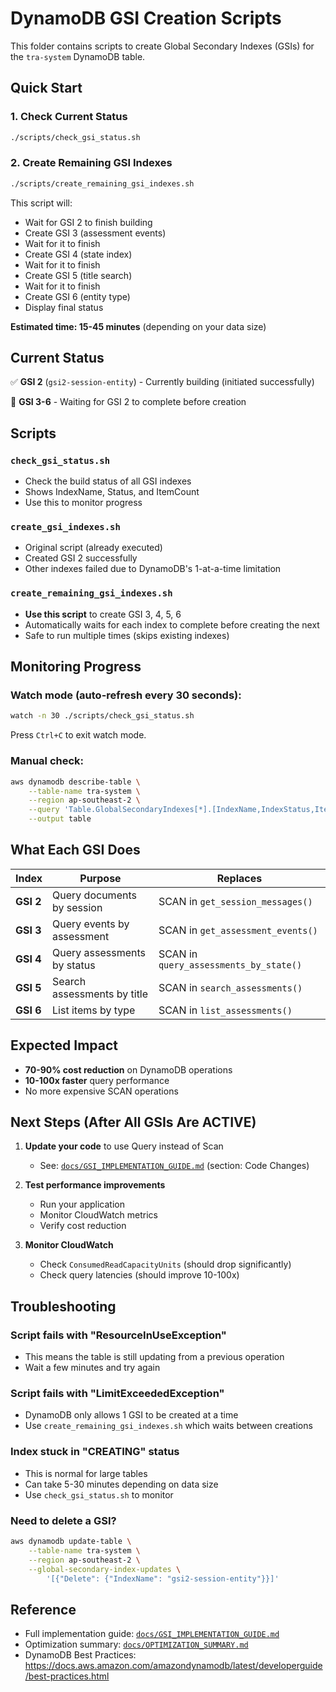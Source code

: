 # DynamoDB GSI Creation Scripts

This folder contains scripts to create Global Secondary Indexes (GSIs) for the `tra-system` DynamoDB table.

## Quick Start

### 1. Check Current Status

```bash
./scripts/check_gsi_status.sh
```

### 2. Create Remaining GSI Indexes

```bash
./scripts/create_remaining_gsi_indexes.sh
```

This script will:
- Wait for GSI 2 to finish building
- Create GSI 3 (assessment events)
- Wait for it to finish
- Create GSI 4 (state index)
- Wait for it to finish
- Create GSI 5 (title search)
- Wait for it to finish
- Create GSI 6 (entity type)
- Display final status

**Estimated time: 15-45 minutes** (depending on your data size)

## Current Status

✅ **GSI 2** (`gsi2-session-entity`) - Currently building (initiated successfully)

🔄 **GSI 3-6** - Waiting for GSI 2 to complete before creation

## Scripts

### `check_gsi_status.sh`
- Check the build status of all GSI indexes
- Shows IndexName, Status, and ItemCount
- Use this to monitor progress

### `create_gsi_indexes.sh`
- Original script (already executed)
- Created GSI 2 successfully
- Other indexes failed due to DynamoDB's 1-at-a-time limitation

### `create_remaining_gsi_indexes.sh`
- **Use this script** to create GSI 3, 4, 5, 6
- Automatically waits for each index to complete before creating the next
- Safe to run multiple times (skips existing indexes)

## Monitoring Progress

### Watch mode (auto-refresh every 30 seconds):
```bash
watch -n 30 ./scripts/check_gsi_status.sh
```

Press `Ctrl+C` to exit watch mode.

### Manual check:
```bash
aws dynamodb describe-table \
    --table-name tra-system \
    --region ap-southeast-2 \
    --query 'Table.GlobalSecondaryIndexes[*].[IndexName,IndexStatus,ItemCount]' \
    --output table
```

## What Each GSI Does

| Index | Purpose | Replaces |
|-------|---------|----------|
| **GSI 2** | Query documents by session | SCAN in `get_session_messages()` |
| **GSI 3** | Query events by assessment | SCAN in `get_assessment_events()` |
| **GSI 4** | Query assessments by status | SCAN in `query_assessments_by_state()` |
| **GSI 5** | Search assessments by title | SCAN in `search_assessments()` |
| **GSI 6** | List items by type | SCAN in `list_assessments()` |

## Expected Impact

- **70-90% cost reduction** on DynamoDB operations
- **10-100x faster** query performance
- No more expensive SCAN operations

## Next Steps (After All GSIs Are ACTIVE)

1. **Update your code** to use Query instead of Scan
   - See: [`docs/GSI_IMPLEMENTATION_GUIDE.md`](../docs/GSI_IMPLEMENTATION_GUIDE.md) (section: Code Changes)

2. **Test performance improvements**
   - Run your application
   - Monitor CloudWatch metrics
   - Verify cost reduction

3. **Monitor CloudWatch**
   - Check `ConsumedReadCapacityUnits` (should drop significantly)
   - Check query latencies (should improve 10-100x)

## Troubleshooting

### Script fails with "ResourceInUseException"
- This means the table is still updating from a previous operation
- Wait a few minutes and try again

### Script fails with "LimitExceededException"
- DynamoDB only allows 1 GSI to be created at a time
- Use `create_remaining_gsi_indexes.sh` which waits between creations

### Index stuck in "CREATING" status
- This is normal for large tables
- Can take 5-30 minutes depending on data size
- Use `check_gsi_status.sh` to monitor

### Need to delete a GSI?
```bash
aws dynamodb update-table \
    --table-name tra-system \
    --region ap-southeast-2 \
    --global-secondary-index-updates \
        '[{"Delete": {"IndexName": "gsi2-session-entity"}}]'
```

## Reference

- Full implementation guide: [`docs/GSI_IMPLEMENTATION_GUIDE.md`](../docs/GSI_IMPLEMENTATION_GUIDE.md)
- Optimization summary: [`docs/OPTIMIZATION_SUMMARY.md`](../docs/OPTIMIZATION_SUMMARY.md)
- DynamoDB Best Practices: https://docs.aws.amazon.com/amazondynamodb/latest/developerguide/best-practices.html

